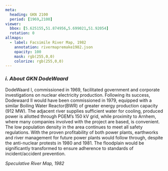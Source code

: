 ```yaml
---
meta:
  heading: GKN 2100
  period: [1969,2100]
viewer:
  bbox: [5.625155,51.874956,5.699021,51.92054]
  rotation: 0
allmaps:
  - label: Facsimile River Map, 1982
    annotation: rivermapremake1982.json
    opacity: 100
    mask: rgb(255,0,0)
    colorize: rgb(255,0,0)
---
```


### _i.    About GKN DodeWaard_

DodeWaard I, commissioned in 1969, facilitated government and corporate investigations on nuclear electricity production. Following its success, Dodewaard II would have been commissioned in 1979, equipped with a similar Boiling Water Reactor(BWR) of greater energy production capacity (912 MW). The adjacent river supplies sufficient water for cooling, produced power is allotted through PGEM’s 150 kV grid, while proximity to Arnhem, where many companies involved with the project are based, is convenient. The low population density in the area continues to meet all safety regulations. With the proven profitability of both power plants, earthworks and river management for future power plants would follow through, despite the anti-nuclear protests in 1980 and 1981. The floodplain would be significantly transformed to ensure adherence to standards of incident/accident prevention.



_Speculative River Map, 1982_
